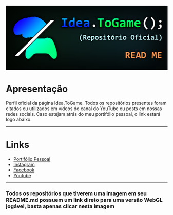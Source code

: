[![Header](https://github.com/ideatogame/ideatogame/blob/main/Header_GithubReadme_IdeaToGame.png "Header")](https://www.youtube.com/c/IdeaToGame)

<h1> Apresentação </h1>
<p>Perfil oficial da página Idea.ToGame. Todos os repositórios presentes foram citados ou utilizados em vídeos do canal do YouTube ou posts em nossas redes sociais. Caso estejam atrás do meu portifólio pessoal, o link estará logo abaixo.</p>

<hr>

<h1> Links </h1>
<ul>
  <li><a href="https://filipeduraes.github.io/filipeduraes">Portifólio Pessoal</a></li>
  <li><a href="https://www.instagram.com/idea.togame">Instagram</a></li>
  <li><a href="https://facebook.com/idea.togame">Facebook</a></li>
  <li><a href="https://www.youtube.com/c/IdeaToGame">Youtube</a></li>
  </ul>
  
<hr>

<h3> Todos os repositórios que tiverem uma imagem em seu README.md possuem um link direto para uma versão WebGL jogável, basta apenas clicar nesta imagem </h3>
